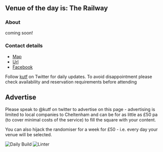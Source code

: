 #
<!-- lunch_item starts -->
## Venue of the day is: The Railway

### About

coming soon!

### Contact details

- [Map](https://www.google.com/maps/place/The%20Railway+Cheltenham/)
- [Url](https://www.therailwaycheltenham.co.uk)
- [Facebook](https://www.facebook.com/RailwayCheltenham)

<!-- lunch_item ends -->


Follow [kutf](https://twitter.com/kutf) on Twitter for daily updates. To avoid disappointment please check availability and reservation requirements before attending

## Advertise

Please speak to @kutf on twitter to advertise on this page - advertising is limited to local companies to Cheltenham and can be for as little as £50 pa (to cover minimal costs of the service) to fill the square with your content.

You can also hijack the randomiser for a week for £50 - i.e. every day your venue will be selected.

![Daily Build](https://github.com/MatBenfield/lunch.thechels.uk/workflows/Daily%20Build/badge.svg)
![Linter](https://github.com/MatBenfield/lunch.thechels.uk/workflows/Linter/badge.svg)
